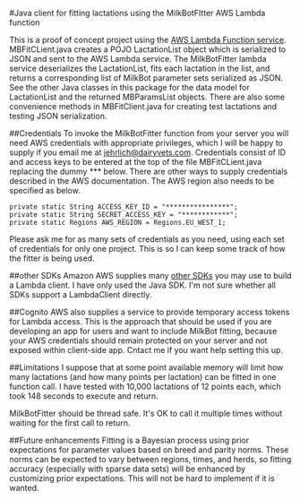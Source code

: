 #Java client for fitting lactations using the MilkBotFItter AWS Lambda function

This is a proof of concept project using the [AWS Lambda Function service](https://aws.amazon.com/lambda/). MBFitCLient.java creates a POJO LactationList object which is serialized to JSON and sent to the AWS Lambda service. The MilkBotFitter lambda service deserializes the LactationList, fits each lactation in the list, and returns a corresponding list of MilkBot parameter sets serialized as JSON. See the other Java classes in this package for the data model for LactationList and the returned MBParamsList objects. There are also some convenience methods in MBFitClient.java for creating test lactations and testing JSON serialization. 

##Credentials
To invoke the MilkBotFitter function from your server you will need AWS credentials with appropriate privileges, which I will be happy to supply if you email me at jehrlich@dairyvets.com. Credentials consist of ID and  access keys to be entered at the top of the file MBFitCLient.java replacing the dummy *** below. There are other ways to supply credentials described in the AWS documentation. The AWS region also needs to be specified as below.

    private static String ACCESS_KEY_ID = "****************";
    private static String SECRET_ACCESS_KEY = "************";
    private static Regions AWS_REGION = Regions.EU_WEST_1;

Please ask me for as many sets of credentials as you need, using each set of credentials for only one project. This is so I can keep some track of how the fitter is being used.

##other SDKs
Amazon AWS supplies many [other SDKs](https://aws.amazon.com/tools/) you may use to build a Lambda client. I have only used the Java SDK. I'm not sure whether all SDKs support a LambdaClient directly.  

##Cognito
AWS also supplies a service to provide temporary access tokens for Lambda access. This is the approach that should be used if you are developing an app for users and want to include MilkBot fitting, because your AWS credentials should remain protected on your server and not exposed within client-side app. Cntact me if you want help setting this up.

##Limitations
I suppose that at some point available memory will limit how many lactations (and how many points per lactation) can be fitted in one function call. I have tested with 10,000 lactations of 12 points each, which took 148 seconds to execute and return.

MilkBotFitter should be thread safe. It's OK to call it multiple times without waiting for the first call to return.

##Future enhancements
Fitting is a Bayesian process using prior expectations for parameter values based on breed and parity norms. These norms can be expected to vary between regions, times, and herds, so fitting accuracy (especially with sparse data sets) will be enhanced by customizing prior expectations. This will not be hard to implement if it is wanted.
